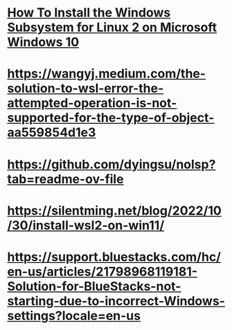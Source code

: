 # [How To Install the Windows Subsystem for Linux 2 on Microsoft Windows 10](https://www.digitalocean.com/community/tutorials/how-to-install-the-windows-subsystem-for-linux-2-on-microsoft-windows-10)
# https://wangyj.medium.com/the-solution-to-wsl-error-the-attempted-operation-is-not-supported-for-the-type-of-object-aa559854d1e3
# https://github.com/dyingsu/nolsp?tab=readme-ov-file
# https://silentming.net/blog/2022/10/30/install-wsl2-on-win11/
# https://support.bluestacks.com/hc/en-us/articles/21798968119181-Solution-for-BlueStacks-not-starting-due-to-incorrect-Windows-settings?locale=en-us
